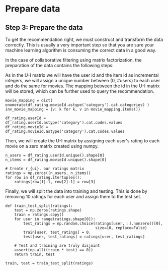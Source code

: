 
# Prepare data

## Step 3: Prepare the data

To get the recommendation right, we must construct and transform the data correctly. This is usually a very important step so that you are sure your machine learning algorithm is consuming the correct data in a good way.

In the case of collaborative filtering using matrix factorization, the preparation of the data contains the following steps:

As in the U-I matrix we will have the user id and the item id as incremental integers, we will assign a unique number between (0, #users) to each user and do the same for movies. The mapping between the id in the U-I matrix will be stored, which can be further used to query the recommendation.
```
movie_mapping = dict( enumerate(df_rating.movieId.astype('category').cat.categories) )
inv_movie_mapping = {v: k for k, v in movie_mapping.items()}

df_rating.userId = df_rating.userId.astype('category').cat.codes.values
df_rating.movieId = df_rating.movieId.astype('category').cat.codes.values
```

Then, we will create the U-I matrix by assigning each user's rating to each movie on a zero matrix created using numpy.
```
n_users = df_rating.userId.unique().shape[0]
n_items = df_rating.movieId.unique().shape[0]

# Create r_{ui}, our ratings matrix
ratings = np.zeros((n_users, n_items))
for row in df_rating.itertuples():
    ratings[row[1]-1, row[2]-1] = row[3]
```

Finally, we will split the data into training and testing. This is done by removing 10 ratings for each user and assign them to the test set.
```
def train_test_split(ratings):
    test = np.zeros(ratings.shape)
    train = ratings.copy()
    for user in range(ratings.shape[0]):
        test_ratings = np.random.choice(ratings[user, :].nonzero()[0],
                                        size=10, replace=False)
        train[user, test_ratings] = 0.
        test[user, test_ratings] = ratings[user, test_ratings]

    # Test and training are truly disjoint
    assert(np.all((train * test) == 0))
    return train, test

train, test = train_test_split(ratings)
```